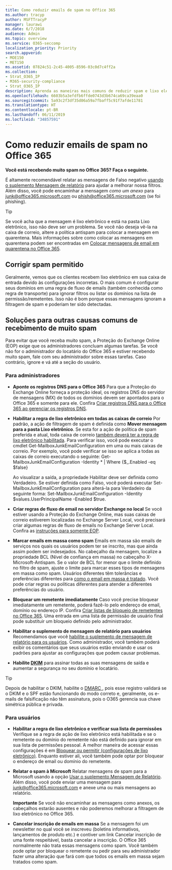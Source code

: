 ```yaml
---
title: Como reduzir emails de spam no Office 365
ms.author: tracyp
author: MSFTTracyP
manager: laurawi
ms.date: 6/7/2018
audience: Admin
ms.topic: overview
ms.service: O365-seccomp
localization_priority: Priority
search.appverid:
- MOE150
- MET150
ms.assetid: 07824c51-2c45-4005-8596-03c0d7c4ff2a
ms.collection:
- Strat_O365_IP
- M365-security-compliance
- Strat_O365_IP
description: Aprenda as maneiras mais comuns de reduzir spam e lixo eletrônico no Office 365.
ms.openlocfilehash: 6603b5a3efdfb6ffde0743d3b674ca69ca39eaa0
ms.sourcegitcommit: 5a93c2f3df35d06a59a7fbaff5c91f7afde11781
ms.translationtype: HT
ms.contentlocale: pt-BR
ms.lasthandoff: 06/11/2019
ms.locfileid: "34857591"
---
```

# <a name="how-to-reduce-spam-email-in-office-365"></a>Como reduzir emails de spam no Office 365

 **Você está recebendo muito spam no Office 365? Faça o seguinte.**
  
É altamente recomendável relatar as mensagens de Falso negativo [usando o suplemento Mensagem de relatório](https://support.office.com/article/b5caa9f1-cdf3-4443-af8c-ff724ea719d2) para ajudar a melhorar nossa filtros. Além disso, você pode encaminhar a mensagem *como um anexo* para junk@office365.microsoft.com ou phish@office365.microsoft.com (se foi phishing).

> [!TIP]
> Se você acha que a mensagem é lixo eletrônico e está na pasta Lixo eletrônico, isso não deve ser um problema. Se você não deseja vê-la na caixa de correio, altere a política antispam para colocar a mensagem em quarentena. Mais informações sobre como colocar as mensagens em quarentena podem ser encontradas em [Colocar mensagens de email em quarentena no Office 365](quarantine-email-messages.md).

## <a name="fixing-allowed-spam"></a>Corrigir spam permitido

Geralmente, vemos que os clientes recebem lixo eletrônico em sua caixa de entrada devido às configurações incorretas. O mais comum é configurar seus domínios em uma regra de fluxo de emails (também conhecida como regra de transporte) para ignorar filtros ou listar os domínios na lista de permissão/remetentes. Isso não é bom porque essas mensagens ignoram a filtragem de spam e poderiam ter sido detectadas.  

## <a name="solutions-to-other-common-causes-of-getting-too-much-spam"></a>Soluções para outras causas comuns de recebimento de muito spam

Para evitar que você receba muito spam, a Proteção do Exchange Online (EOP) exige que os administradores concluam algumas tarefas. Se você não for o administrador do locatário do Office 365 e estiver recebendo muito spam, fale com seu administrador sobre essas tarefas. Caso contrário, ignore e vá até a seção do usuário.
  
### <a name="for-admins"></a>Para administradores

- **Aponte os registros DNS para o Office 365** Para que a Proteção do Exchange Online forneça a proteção ideal, os registros DNS do servidor de mensagens (MX) de todos os domínios devem ser apontados para o Office 365 e somente para ele. Confira [Criar registros DNS para o Office 365 ao gerenciar os registros DNS](https://support.office.com/article/b0f3fdca-8a80-4e8e-9ef3-61e8a2a9ab23).
    
- 
  **Habilitar a regra de lixo eletrônico em todas as caixas de correio** Por padrão, a ação de filtragem de spam é definida como **Mover mensagem para a pasta Lixo eletrônico**. Se esta for a ação de política de spam preferida e atual, toda caixa de correio [também deverá ter a regra de lixo eletrônico habilitada](https://support.office.com/pt-BR/article/overview-of-the-junk-email-filter-5ae3ea8e-cf41-4fa0-b02a-3b96e21de089). Para verificar isso, você pode executar o cmdlet Get-MailboxJunkEmailConfiguration em uma ou mais caixas de correio. Por exemplo, você pode verificar se isso se aplica a todas as caixas de correio executando o seguinte: Get-MailboxJunkEmailConfiguration -Identity \* | Where {$_.Enabled -eq $false}
    
    Ao visualizar a saída, a propriedade Habilitar deve ser definida como Verdadeiro. Se estiver definida como Falso, você poderá executar Set-MailboxJunkEmailConfiguration para alterá-la para Verdadeiro da seguinte forma: Set-MailboxJunkEmailConfiguration -Identity $values.UserPrincipalName -Enabled $true.
    
- **Criar regras de fluxo de email no servidor Exchange no local** Se você estiver usando a Proteção do Exchange Online, mas suas caixas de correio estiverem localizadas no Exchange Server Local, você precisará criar algumas regras de fluxo de emails no Exchange Server Local. Confira as [instruções para somente EOP](https://docs.microsoft.com/previous-versions/exchange-server/exchange-150/jj900470(v=exchg.150)).
    
- 
  **Marcar emails em massa como spam** Emails em massa são emails de serviços nos quais os usuários podem ter se inscrito, mas que ainda assim podem ser indesejados. No cabeçalho da mensagem, localize a propriedade BCL (Nível de confiança em massa) no cabeçalho X-Microsoft-Antispam. Se o valor de BCL for menor que o limite definido no filtro de spam, ajuste o limite para marcar esses tipos de mensagens em massa como spam. Usuários diferentes têm tolerâncias e preferências diferentes para [como o email em massa é tratado](https://docs.microsoft.com/pt-BR/office365/SecurityCompliance/bulk-complaint-level-values). Você pode criar regras ou políticas diferentes para atender a diferentes preferências do usuário. 
    
- **Bloquear um remetente imediatamente** Caso você precise bloquear imediatamente um remetente, poderá fazê-lo pelo endereço de email, domínio ou endereço IP. Confira [Criar listas de bloqueio de remetentes no Office 365](create-block-sender-lists-in-office-365.md). Uma entrada em uma lista de permissão de usuário final pode substituir um bloqueio definido pelo administrador.
    
- **Habilitar o suplemento de mensagem de relatório para usuários** Recomendamos que você [habilite o suplemento de mensagem de relatório para os usuários](enable-the-report-message-add-in.md). Como administrador, você também poderá exibir os comentários que seus usuários estão enviando e usar os padrões para ajustar as configurações que podem causar problemas.
- **Habilite [DKIM](use-dkim-to-validate-outbound-email.md)** para assinar todas as suas mensagens de saída e aumentar a segurança no seu domínio e locatário.
 > [!TIP]
> Depois de habilitar o DKIM, habilite o [ DMARC ](use-dkim-to-validate-outbound-email.md), pois esse registro validará se o DKIM e o SPF estão funcionando do modo correto e, geralmente, os e-mails de falsificação não têm assinatura, pois o O365 gerencia sua chave simétrica pública e privada.
    
### <a name="for-users"></a>Para usuários

- **Habilitar a regra de lixo eletrônico e verificar sua lista de permissões** Verifique se a regra de ação de lixo eletrônico está habilitada e se o remetente ou domínio do remetente não está definido para ignorar em sua lista de permissões pessoal. A melhor maneira de acessar essas configurações é em [Bloquear ou permitir (configurações de lixo eletrônico)](https://support.office.com/article/48c9f6f7-2309-4f95-9a4d-de987e880e46). Enquanto estiver ali, você também pode optar por bloquear o endereço de email ou domínio do remetente.
    
- **Relatar o spam à Microsoft** Relatar mensagens de spam para a Microsoft usando a opção [Usar o suplemento Mensagem de Relatório](https://support.office.com/article/b5caa9f1-cdf3-4443-af8c-ff724ea719d2). Além disso, você pode enviar uma mensagem para junk@office365.microsoft.com e anexe uma ou mais mensagens ao relatório.
    
    **Importante** Se você não encaminhar as mensagens como anexos, os cabeçalhos estarão ausentes e não poderemos melhorar a filtragem de lixo eletrônico no Office 365. 
    
- **Cancelar inscrição de emails em massa** Se a mensagem foi um newsletter no qual você se inscreveu (boletins informativos, lançamentos de produto etc.) e contiver um link Cancelar inscrição de uma fonte respeitável, basta cancelar a inscrição. O Office 365 normalmente não trata essas mensagens como spam. Você também pode optar por bloquear o remetente ou pedir para seu administrador fazer uma alteração que fará com que todos os emails em massa sejam tratados como spam.
